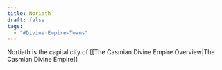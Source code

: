 ```yaml
---
title: Noriath
draft: false
tags:
  - "#Divine-Empire-Towns"
---
```

Nortiath is the capital city of [[The Casmian Divine Empire Overview|The Casmian Divine Empire]]